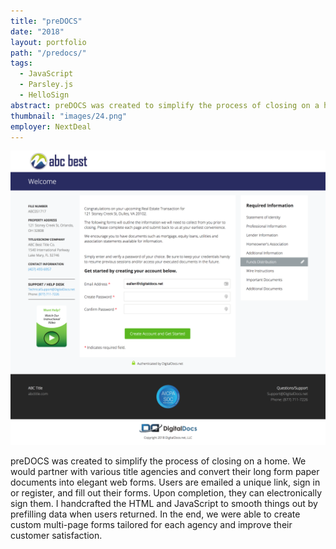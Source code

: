 ```yaml
---
title: "preDOCS"
date: "2018"
layout: portfolio
path: "/predocs/"
tags:
  - JavaScript
  - Parsley.js
  - HelloSign
abstract: preDOCS was created to simplify the process of closing on a home.
thumbnail: "images/24.png"
employer: NextDeal
---
```

![](./images/24.png)

preDOCS was created to simplify the process of closing on a home. We would partner with various title agencies and convert their long form paper documents into elegant web forms. Users are emailed a unique link, sign in or register, and fill out their forms. Upon completion, they can electronically sign them. I handcrafted the HTML and JavaScript to smooth things out by prefilling data when users returned. In the end, we were able to create custom multi-page forms tailored for each agency and improve their customer satisfaction.